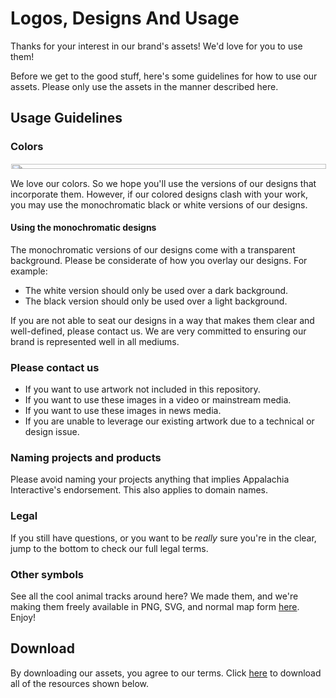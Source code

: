 # Logos, Designs And Usage

Thanks for your interest in our brand's assets!  We'd love for you to use them!

Before we get to the good stuff, here's some guidelines for how to use our assets.  Please only use the assets in the manner described here.

## Usage Guidelines

### Colors

<img src="https://appalachiainteractive.com/wp-content/uploads/brand/palette.png" style="width:100%; max-height:8px; border:1px solid #fff;"/>  

We love our colors.  So we hope you'll use the versions of our designs that incorporate them.  However, if our colored designs clash with your work, you may use the monochromatic black or white versions of our designs.

#### Using the monochromatic designs

 The monochromatic versions of our designs come with a transparent background.   Please be considerate of how you overlay our designs.  For example:

- The white version should only be used over a dark background.
- The black version should only be used over a light background.

 If you are not able to seat our designs in a way that makes them clear and well-defined, please contact us.  We are very committed to ensuring our brand is represented well in all mediums.

### Please contact us

- If you want to use artwork not included in this repository.
- If you want to use these images in a video or mainstream media.
- If you want to use these images in news media.
- If you are unable to leverage our existing artwork due to a technical or design issue.

### Naming projects and products

Please avoid naming your projects anything that implies Appalachia Interactive's endorsement. This also applies to domain names.

### Legal

If you still have questions, or you want to be *really* sure you're in the clear, jump to the bottom to check our full legal terms.

### Other symbols

See all the cool animal tracks around here?  We made them, and we're making them freely available in PNG, SVG, and normal map form [here](https://github.com/AppalachiaInteractive/animal_tracks).  Enjoy!

## Download

By downloading our assets, you agree to our terms.  Click [here](https://appalachiainteractive.com/wp-content/uploads/logos/logos.zip) to download all of the resources shown below.
